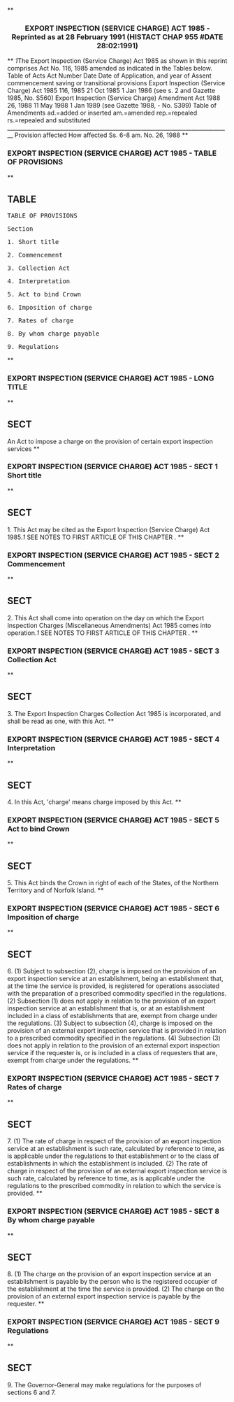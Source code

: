 **<b>

### <center><name>EXPORT INSPECTION (SERVICE CHARGE) ACT 1985 - Reprinted as at 28 February 1991 (HISTACT CHAP 955 #DATE 28:02:1991) </name></center>
</b>** *1*The Export Inspection (Service Charge) Act 1985 as shown in this reprint comprises Act No. 116, 1985 amended as indicated in the Tables below.<lf>                                  Table of Acts<lf> Act<lf> Number         Date          Date of                            Application, and year       of Assent     commencement                       saving or<lf>                                                                 transitional<lf>                                                                 provisions<lf> Export Inspection (Service Charge) Act 1985<lf> 116, 1985      21 Oct 1985   1 Jan 1986 (see s. 2 and<lf>                              Gazette  1985, No. S560)<lf> Export Inspection (Service Charge) Amendment Act 1988<lf> 26, 1988       11 May 1988   1 Jan 1989 (see Gazette 1988,      -<lf>                              No. S399)<lf>                               Table of Amendments<lf> ad.=added or inserted am.=amended rep.=repealed rs.=repealed and substituted ______________________________________________________________________________ __ Provision affected<lf>           How affected<lf> Ss. 6-8<lf>          am. No. 26, 1988<lf> </lf></lf></lf></lf></lf></lf></lf></lf></lf></lf></lf></lf></lf></lf></lf></lf></lf>
**<b>

### <name>EXPORT INSPECTION (SERVICE CHARGE) ACT 1985 - TABLE OF PROVISIONS </name>
</b>** 

## TABLE
<tables> <tt>                              TABLE OF PROVISIONS<lf> 

Section<lf> <p>     1\. Short title<lf> <p>     2\. Commencement<lf> <p>     3\. Collection Act<lf> <p>     4\. Interpretation<lf> <p>     5\. Act to bind Crown<lf> <p>     6\. Imposition of charge<lf> <p>     7\. Rates of charge<lf> <p>     8\. By whom charge payable<lf> <p>     9\. Regulations<lf> </lf></p></lf></p></lf></p></lf></p></lf></p></lf></p></lf></p></lf></p></lf></p></lf>
</lf></tt></tables>
**<b>

### <name>EXPORT INSPECTION (SERVICE CHARGE) ACT 1985 - LONG TITLE </name>
</b>** 

## SECT
<sect>   An Act to impose a charge on the provision of certain export inspection<lf>                               services<lf> </lf></lf></sect>
**<b>

### <name>EXPORT INSPECTION (SERVICE CHARGE) ACT 1985 - SECT 1 Short title </name>
</b>** 

## SECT
<sect>   1\. This Act may be cited as the Export Inspection (Service Charge) Act 1985.*1* SEE NOTES TO FIRST ARTICLE OF THIS CHAPTER . </sect>
**<b>

### <name>EXPORT INSPECTION (SERVICE CHARGE) ACT 1985 - SECT 2 Commencement </name>
</b>** 

## SECT
<sect>   2\. This Act shall come into operation on the day on which the Export Inspection Charges (Miscellaneous Amendments) Act 1985 comes into operation.*1* SEE NOTES TO FIRST ARTICLE OF THIS CHAPTER . </sect>
**<b>

### <name>EXPORT INSPECTION (SERVICE CHARGE) ACT 1985 - SECT 3 Collection Act </name>
</b>** 

## SECT
<sect>   3\. The Export Inspection Charges Collection Act 1985 is incorporated, and shall be read as one, with this Act. </sect>
**<b>

### <name>EXPORT INSPECTION (SERVICE CHARGE) ACT 1985 - SECT 4 Interpretation </name>
</b>** 

## SECT
<sect>   4\. In this Act, 'charge' means charge imposed by this Act. </sect>
**<b>

### <name>EXPORT INSPECTION (SERVICE CHARGE) ACT 1985 - SECT 5 Act to bind Crown </name>
</b>** 

## SECT
<sect>   5\. This Act binds the Crown in right of each of the States, of the Northern Territory and of Norfolk Island. </sect>
**<b>

### <name>EXPORT INSPECTION (SERVICE CHARGE) ACT 1985 - SECT 6 Imposition of charge </name>
</b>** 

## SECT
<sect>   6\. (1) Subject to subsection (2), charge is imposed on the provision of an export inspection service at an establishment, being an establishment that, at the time the service is provided, is registered for operations associated with the preparation of a prescribed commodity specified in the regulations.<lf>   (2) Subsection (1) does not apply in relation to the provision of an export inspection service at an establishment that is, or at an establishment included in a class of establishments that are, exempt from charge under the regulations.<lf>   (3) Subject to subsection (4), charge is imposed on the provision of an external export inspection service that is provided in relation to a prescribed commodity specified in the regulations.<lf>   (4) Subsection (3) does not apply in relation to the provision of an external export inspection service if the requester is, or is included in a class of requesters that are, exempt from charge under the regulations. </lf></lf></lf></sect>
**<b>

### <name>EXPORT INSPECTION (SERVICE CHARGE) ACT 1985 - SECT 7 Rates of charge </name>
</b>** 

## SECT
<sect>   7\. (1) The rate of charge in respect of the provision of an export inspection service at an establishment is such rate, calculated by reference to time, as is applicable under the regulations to that establishment or to the class of establishments in which the establishment is included.<lf>   (2) The rate of charge in respect of the provision of an external export inspection service is such rate, calculated by reference to time, as is applicable under the regulations to the prescribed commodity in relation to which the service is provided. </lf></sect>
**<b>

### <name>EXPORT INSPECTION (SERVICE CHARGE) ACT 1985 - SECT 8 By whom charge payable </name>
</b>** 

## SECT
<sect>   8\. (1) The charge on the provision of an export inspection service at an establishment is payable by the person who is the registered occupier of the establishment at the time the service is provided.<lf>   (2) The charge on the provision of an external export inspection service is payable by the requester. </lf></sect>
**<b>

### <name>EXPORT INSPECTION (SERVICE CHARGE) ACT 1985 - SECT 9 Regulations </name>
</b>** 

## SECT
<sect>   9\. The Governor-General may make regulations for the purposes of sections 6 and 7\. </sect>
